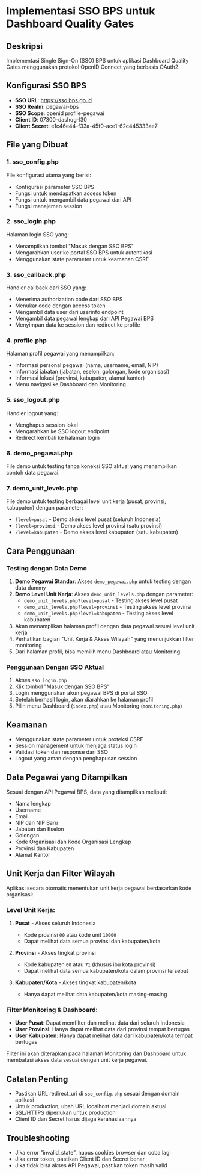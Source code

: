# Implementasi SSO BPS untuk Dashboard Quality Gates

## Deskripsi
Implementasi Single Sign-On (SSO) BPS untuk aplikasi Dashboard Quality Gates menggunakan protokol OpenID Connect yang berbasis OAuth2.

## Konfigurasi SSO BPS
- **SSO URL**: https://sso.bps.go.id
- **SSO Realm**: pegawai-bps
- **SSO Scope**: openid profile-pegawai
- **Client ID**: 07300-dashqg-l30
- **Client Secret**: e1c46e44-f33a-45f0-ace1-62c445333ae7

## File yang Dibuat

### 1. sso_config.php
File konfigurasi utama yang berisi:
- Konfigurasi parameter SSO BPS
- Fungsi untuk mendapatkan access token
- Fungsi untuk mengambil data pegawai dari API
- Fungsi manajemen session

### 2. sso_login.php
Halaman login SSO yang:
- Menampilkan tombol "Masuk dengan SSO BPS"
- Mengarahkan user ke portal SSO BPS untuk autentikasi
- Menggunakan state parameter untuk keamanan CSRF

### 3. sso_callback.php
Handler callback dari SSO yang:
- Menerima authorization code dari SSO BPS
- Menukar code dengan access token
- Mengambil data user dari userinfo endpoint
- Mengambil data pegawai lengkap dari API Pegawai BPS
- Menyimpan data ke session dan redirect ke profile

### 4. profile.php
Halaman profil pegawai yang menampilkan:
- Informasi personal pegawai (nama, username, email, NIP)
- Informasi jabatan (jabatan, eselon, golongan, kode organisasi)
- Informasi lokasi (provinsi, kabupaten, alamat kantor)
- Menu navigasi ke Dashboard dan Monitoring

### 5. sso_logout.php
Handler logout yang:
- Menghapus session lokal
- Mengarahkan ke SSO logout endpoint
- Redirect kembali ke halaman login

### 6. demo_pegawai.php
File demo untuk testing tanpa koneksi SSO aktual yang menampilkan contoh data pegawai.

### 7. demo_unit_levels.php
File demo untuk testing berbagai level unit kerja (pusat, provinsi, kabupaten) dengan parameter:
- `?level=pusat` - Demo akses level pusat (seluruh Indonesia)
- `?level=provinsi` - Demo akses level provinsi (satu provinsi)
- `?level=kabupaten` - Demo akses level kabupaten (satu kabupaten)

## Cara Penggunaan

### Testing dengan Data Demo
1. **Demo Pegawai Standar**: Akses `demo_pegawai.php` untuk testing dengan data dummy
2. **Demo Level Unit Kerja**: Akses `demo_unit_levels.php` dengan parameter:
   - `demo_unit_levels.php?level=pusat` - Testing akses level pusat
   - `demo_unit_levels.php?level=provinsi` - Testing akses level provinsi
   - `demo_unit_levels.php?level=kabupaten` - Testing akses level kabupaten
3. Akan menampilkan halaman profil dengan data pegawai sesuai level unit kerja
4. Perhatikan bagian "Unit Kerja & Akses Wilayah" yang menunjukkan filter monitoring
5. Dari halaman profil, bisa memilih menu Dashboard atau Monitoring

### Penggunaan Dengan SSO Aktual
1. Akses `sso_login.php` 
2. Klik tombol "Masuk dengan SSO BPS"
3. Login menggunakan akun pegawai BPS di portal SSO
4. Setelah berhasil login, akan diarahkan ke halaman profil
5. Pilih menu Dashboard (`index.php`) atau Monitoring (`monitoring.php`)

## Keamanan
- Menggunakan state parameter untuk proteksi CSRF
- Session management untuk menjaga status login
- Validasi token dan response dari SSO
- Logout yang aman dengan penghapusan session

## Data Pegawai yang Ditampilkan
Sesuai dengan API Pegawai BPS, data yang ditampilkan meliputi:
- Nama lengkap
- Username
- Email  
- NIP dan NIP Baru
- Jabatan dan Eselon
- Golongan
- Kode Organisasi dan Kode Organisasi Lengkap
- Provinsi dan Kabupaten
- Alamat Kantor

## Unit Kerja dan Filter Wilayah
Aplikasi secara otomatis menentukan unit kerja pegawai berdasarkan kode organisasi:

### Level Unit Kerja:
1. **Pusat** - Akses seluruh Indonesia
   - Kode provinsi `00` atau kode unit `10000`
   - Dapat melihat data semua provinsi dan kabupaten/kota

2. **Provinsi** - Akses tingkat provinsi
   - Kode kabupaten `00` atau `71` (khusus ibu kota provinsi)
   - Dapat melihat data semua kabupaten/kota dalam provinsi tersebut

3. **Kabupaten/Kota** - Akses tingkat kabupaten/kota
   - Hanya dapat melihat data kabupaten/kota masing-masing

### Filter Monitoring & Dashboard:
- **User Pusat**: Dapat memfilter dan melihat data dari seluruh Indonesia
- **User Provinsi**: Hanya dapat melihat data dari provinsi tempat bertugas
- **User Kabupaten**: Hanya dapat melihat data dari kabupaten/kota tempat bertugas

Filter ini akan diterapkan pada halaman Monitoring dan Dashboard untuk membatasi akses data sesuai dengan unit kerja pegawai.

## Catatan Penting
- Pastikan URL redirect_uri di `sso_config.php` sesuai dengan domain aplikasi
- Untuk production, ubah URL localhost menjadi domain aktual
- SSL/HTTPS diperlukan untuk production
- Client ID dan Secret harus dijaga kerahasiaannya

## Troubleshooting
- Jika error "invalid_state", hapus cookies browser dan coba lagi
- Jika error token, pastikan Client ID dan Secret benar
- Jika tidak bisa akses API Pegawai, pastikan token masih valid 